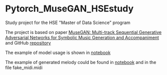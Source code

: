 # Pytorch_MuseGAN_HSEstudy
Study project for the HSE "Master of Data Science" program

The project is based on paper [MuseGAN: Multi-track Sequential Generative Adversarial Networks for Symbolic Music Generation and Accompaniment](https://arxiv.org/abs/1709.06298) and GitHub [repository](https://github.com/akanametov/musegan)

The example of model usage is shown in [notebook](MuseGAN_example.ipynb)

The example of generated melody could be found in [notebook](https://github.com/rm1113/Pytorch_MuseGAN_HSEstudy/blob/main/MuseGAN_example.ipynb) and in the file fake_midi.midi 

